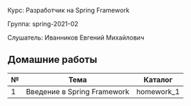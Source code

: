 Курс:      Разработчик на Spring Framework

Группа:    spring-2021-02

Слушатель: Иванников Евгений Михайлович

## Домашние работы

| № | Тема | Каталог |
| ------ | ------ | ------ | 
| 1 | Введение в Spring Framework | homework_1 |
